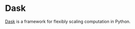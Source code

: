 # Dask
[Dask](https://dask.org "Dask: Scalable Analytics in Python") is a framework for flexibly scaling computation in Python.